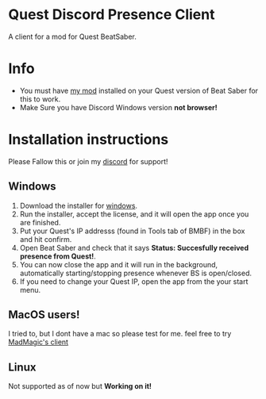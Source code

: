 
# Quest Discord Presence Client

A client for a mod for Quest BeatSaber.


# Info
- You must have [my mod](https://github.com/Core-Quest/Quest-RPC/releases/download/v0.1.0/QuestDiscordRPC.qmod) installed on your Quest version of Beat Saber for this to work.
- Make Sure you have Discord Windows version **not browser!**

# Installation instructions
Please Fallow this or join my [discord](https://discord.gg/ZhJ5SSCS6M) for support! 
## Windows
1. Download the installer for [windows](https://github.com/Core-Quest/QuestRPCWinClient/releases/download/v1/quest-rpc-win-client.exe).
2. Run the installer, accept the license, and it will open the app once you are finished.
3. Put your Quest's IP addresss (found in Tools tab of BMBF) in the box and hit confirm.
4. Open Beat Saber and check that it says **Status: Succesfully received presence from Quest!**.
5. You can now close the app and it will run in the background, automatically starting/stopping presence whenever BS is open/closed.
6. If you need to change your Quest IP, open the app from the your start menu.


## MacOS users!
I tried to, but I dont have a mac so please test for me.
feel free to try [MadMagic's client](https://github.com/madmagic007/Oculus-Quest-Presence)


## Linux
Not supported as of now but **Working on it!**
